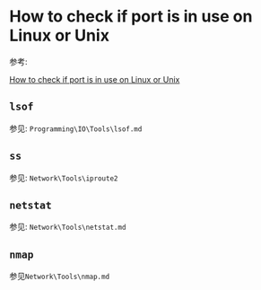 # How to check if port is in use on Linux or Unix



参考:

[How to check if port is in use on Linux or Unix](https://www.cyberciti.biz/faq/unix-linux-check-if-port-is-in-use-command/)



## `lsof`

参见: `Programming\IO\Tools\lsof.md`



## `ss`

参见: `Network\Tools\iproute2`



## `netstat`

参见: `Network\Tools\netstat.md`



## `nmap` 

参见`Network\Tools\nmap.md`